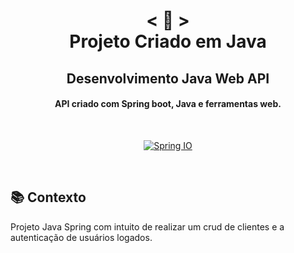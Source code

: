 <h1 align="center">
    < 📜 > <br>
Projeto Criado em Java
</h1>
    <h2 align="center">
    Desenvolvimento Java Web API
    </h2>
<h4 align="center">
API criado com Spring boot, Java e ferramentas web.
</h4>
<br>
<p align="center">
  <a href="https://spring.io/">
    <img alt="Spring IO" src="https://img.shields.io/badge/spring with Java-Dev.web-green">
  </a>
</p>
<br>

## 📚 Contexto
Projeto Java Spring com intuito de realizar um crud de clientes e a autenticação de usuários logados.
